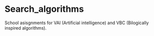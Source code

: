 # Search_algorithms

School asisgnments for VAI (Artificial intelligence) and VBC (Bilogically inspired algorithms).
